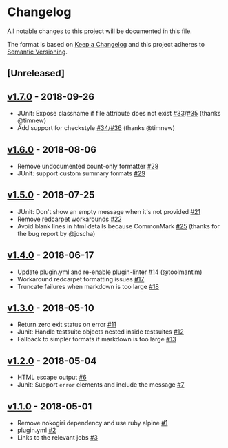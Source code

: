# Changelog
All notable changes to this project will be documented in this file.

The format is based on [Keep a Changelog](http://keepachangelog.com/en/1.0.0/)
and this project adheres to [Semantic Versioning](http://semver.org/spec/v2.0.0.html).

## [Unreleased]

## [v1.7.0](https://github.com/bugcrowd/test-summary-buildkite-plugin/compare/v1.6.0...v1.7.0) - 2018-09-26
- JUnit: Expose classname if file attribute does not exist
  [#33](https://github.com/bugcrowd/test-summary-buildkite-plugin/pull/33)/[#35](https://github.com/bugcrowd/test-summary-buildkite-plugin/pull/35) (thanks @timnew)
- Add support for checkstyle
  [#34](https://github.com/bugcrowd/test-summary-buildkite-plugin/pull/34)/[#36](https://github.com/bugcrowd/test-summary-buildkite-plugin/pull/36) (thanks @timnew)

## [v1.6.0](https://github.com/bugcrowd/test-summary-buildkite-plugin/compare/v1.5.0...v1.6.0) - 2018-08-06
- Remove undocumented count-only formatter [#28](https://github.com/bugcrowd/test-summary-buildkite-plugin/pull/28)
- JUnit: support custom summary formats [#29](https://github.com/bugcrowd/test-summary-buildkite-plugin/pull/29)

## [v1.5.0](https://github.com/bugcrowd/test-summary-buildkite-plugin/compare/v1.4.0...v1.5.0) - 2018-07-25
- JUnit: Don't show an empty message when it's not provided [#21](https://github.com/bugcrowd/test-summary-buildkite-plugin/pull/21)
- Remove redcarpet workarounds [#22](https://github.com/bugcrowd/test-summary-buildkite-plugin/pull/22)
- Avoid blank lines in html details because CommonMark [#25](https://github.com/bugcrowd/test-summary-buildkite-plugin/pull/25)
    (thanks for the bug report by @joscha)

## [v1.4.0](https://github.com/bugcrowd/test-summary-buildkite-plugin/compare/v1.3.0...v1.4.0) - 2018-06-17
- Update plugin.yml and re-enable plugin-linter [#14](https://github.com/bugcrowd/test-summary-buildkite-plugin/pull/14) (@toolmantim)
- Workaround redcarpet formatting issues [#17](https://github.com/bugcrowd/test-summary-buildkite-plugin/pull/17)
- Truncate failures when markdown is too large [#18](https://github.com/bugcrowd/test-summary-buildkite-plugin/pull/18)

## [v1.3.0](https://github.com/bugcrowd/test-summary-buildkite-plugin/compare/v1.2.0...v1.3.0) - 2018-05-10
- Return zero exit status on error [#11](https://github.com/bugcrowd/test-summary-buildkite-plugin/pull/11)
- Junit: Handle testsuite objects nested inside testsuites [#12](https://github.com/bugcrowd/test-summary-buildkite-plugin/pull/12)
- Fallback to simpler formats if markdown is too large [#13](https://github.com/bugcrowd/test-summary-buildkite-plugin/pull/13)

## [v1.2.0](https://github.com/bugcrowd/test-summary-buildkite-plugin/compare/v1.1.0...v1.2.0) - 2018-05-04
- HTML escape output [#6](https://github.com/bugcrowd/test-summary-buildkite-plugin/pull/6)
- Junit: Support `error` elements and include the message [#7](https://github.com/bugcrowd/test-summary-buildkite-plugin/pull/7)

## [v1.1.0](https://github.com/bugcrowd/test-summary-buildkite-plugin/compare/v1.0.0...v1.1.0) - 2018-05-01

- Remove nokogiri dependency and use ruby alpine [#1](https://github.com/bugcrowd/test-summary-buildkite-plugin/pull/1)
- plugin.yml [#2](https://github.com/bugcrowd/test-summary-buildkite-plugin/pull/2)
- Links to the relevant jobs [#3](https://github.com/bugcrowd/test-summary-buildkite-plugin/pull/3)
